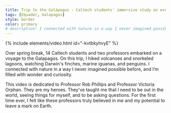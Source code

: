 ```yaml
---
title: Trip to the Galápagos - Caltech students' immersive study on evolution
tags: [Equador, Galapagos]
style: border
color: primary
# description: I connected with nature in a way I never imagined possible before, and I’m filled with wonder and curiosity.
---
```


{% include elements/video.html id="-kvtbkyhvyE" %}

Over spring break, 14 Caltech students and two professors embarked on a voyage to the Galapagos. On this trip, I hiked volcanoes and snorkeled lagoons, watching Darwin's finches, marine iguanas, and penguins. I connected with nature in a way I never imagined possible before, and I’m filled with wonder and curiosity.

This video is dedicated to Professor Rob Phillips and Professor Victoria Orphan. They are my heroes. They've taught me that I need to be out in the world, seeing things for myself, and to be asking questions. For the first time ever, I felt like these professors truly believed in me and my potential to leave a mark on Earth.
